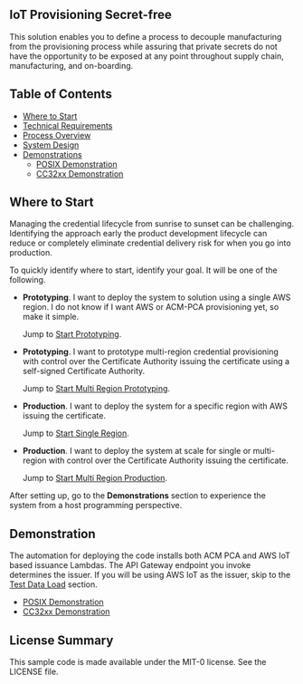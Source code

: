 ## IoT Provisioning Secret-free

This solution enables you to define a process to decouple
manufacturing from the provisioning process while assuring that
private secrets do not have the opportunity to be exposed at any point
throughout supply chain, manufacturing, and on-boarding.

## Table of Contents

* [Where to Start](#where-to-start)
* [Technical Requirements](doc/technical-requirements.md)
* [Process Overview](doc/process-overview.md)
* [System Design](doc/system-design.md)
* [Demonstrations](#demonstrations)
  * [POSIX Demonstration](doc/posix_demo.md)
  * [CC32xx Demonstration](doc/cc32xx_demo.md)

## Where to Start

Managing the credential lifecycle from sunrise to sunset can be
challenging. Identifying the approach early the product development
lifecycle can reduce or completely eliminate credential delivery risk
for when you go into production.

To quickly identify where to start, identify your goal.  It will be
one of the following.

- **Prototyping**.  I want to deploy the system to solution using a
  single AWS region.  I do not know if I want AWS or ACM-PCA
  provisioning yet, so make it simple.
  
  Jump to [Start Prototyping](doc/start-prototyping.md).
- **Prototyping**.  I want to prototype multi-region credential
  provisioning with control over the Certificate Authority issuing the
  certificate using a self-signed Certificate Authority.
  
  Jump to  [Start Multi Region Prototyping](doc/start-multi-region-prototyping.md).
- **Production**. I want to deploy the system for a specific region
  with AWS issuing the certificate.
  
  Jump to [Start Single Region](doc/start-single-region.md).
- **Production**. I want to deploy the system at scale for single or
  multi-region with control over the Certificate Authority issuing the
  certificate.
  
  Jump to  [Start Multi Region Production](doc/start-multi-region-production.md).

After setting up, go to the **Demonstrations** section to experience
the system from a host programming perspective.

## Demonstration

The automation for deploying the code installs both ACM PCA and AWS
IoT based issuance Lambdas. The API Gateway endpoint you invoke
determines the issuer.  If you will be using AWS IoT as the issuer,
skip to the [Test Data Load](#test-data-load) section.

* [POSIX Demonstration](doc/demo_posix.md)
* [CC32xx Demonstration](doc/cc32xx_demo.md)

## License Summary

This sample code is made available under the MIT-0 license. See the LICENSE file.
